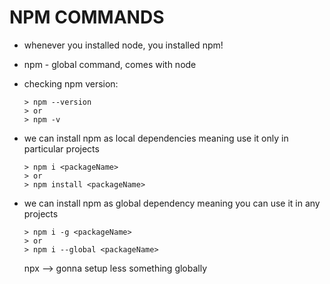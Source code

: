 # NPM COMMANDS

- whenever you installed node,
  you installed npm!

- npm - global command, comes with
  node

- checking npm version:

  ```
  > npm --version
  > or
  > npm -v
  ```

- we can install npm as local dependencies
  meaning use it only in particular
  projects
  ```
  > npm i <packageName>
  > or
  > npm install <packageName>
  ```
- we can install npm as global
  dependency meaning you can
  use it in any projects
  ```
  > npm i -g <packageName>
  > or
  > npm i --global <packageName>
  ```
  npx --> gonna setup less something
  globally
